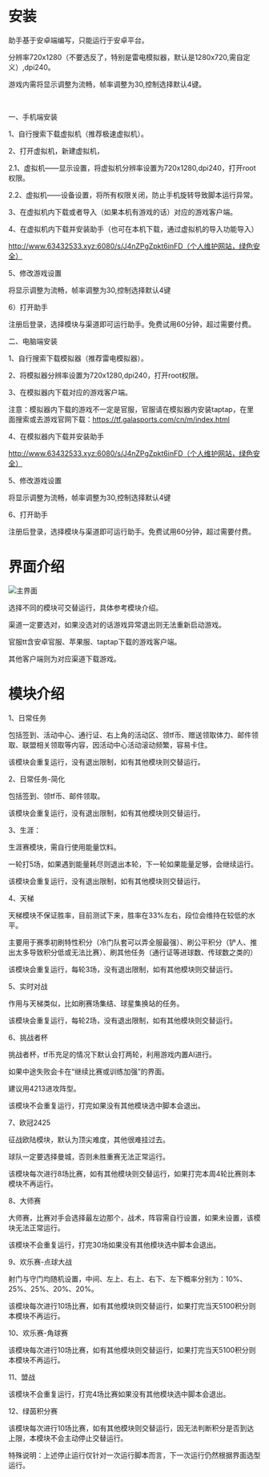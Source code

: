 # 安装

助手基于安卓端编写，只能运行于安卓平台。

<span data-type="text" style="background-color: var(--b3-font-background1);">分辨率720x1280（不要选反了，特别是雷电模拟器，默认是1280x720,需自定义）,dpi240。</span>

<span data-type="text" style="background-color: var(--b3-font-background1);">游戏内需将显示调整为流畅，帧率调整为30,控制选择默认4键</span>。

‍

一、手机端安装

1、自行搜索下载虚拟机（推荐极速虚拟机）。

2、打开虚拟机，新建虚拟机，

2.1、虚拟机——显示设置，将虚拟机分辨率设置为<span data-type="text" style="background-color: var(--b3-font-background1);">720x1280,dpi240</span>，打开root权限。

2.2、虚拟机——设备设置，将所有权限关闭，防止手机旋转导致脚本运行异常。

3、在虚拟机内下载或者导入（如果本机有游戏的话）对应的游戏客户端。

4、在虚拟机内下载并安装助手（也可在本机下载，通过虚拟机的导入功能导入）

http://www.63432533.xyz:6080/s/J4nZPgZpkt6inFD（个人维护网站，绿色安全）

5、修改游戏设置

<span data-type="text" style="background-color: var(--b3-font-background1);">将显示调整为流畅，帧率调整为30,控制选择默认4键</span>

6）打开助手

注册后登录，选择模块与渠道即可运行助手。免费试用60分钟，超过需要付费。

二、电脑端安装

1、自行搜索下载模拟器（推荐雷电模拟器）。

2、将模拟器分辨率设置为<span data-type="text" style="background-color: var(--b3-font-background1);">720x1280,dpi240</span>，打开root权限。

3、在模拟器内下载对应的游戏客户端。

注意：模拟器内下载的游戏不一定是官服，官服请在模拟器内安装taptap，在里面搜索或去游戏官网下载：https://tf.galasports.com/cn/m/index.html

4、在模拟器内下载并安装助手

http://www.63432533.xyz:6080/s/J4nZPgZpkt6inFD（个人维护网站，绿色安全）

5、修改游戏设置

<span data-type="text" style="background-color: var(--b3-font-background1);">将显示调整为流畅，帧率调整为30,控制选择默认4键</span>

6、打开助手

注册后登录，选择模块与渠道即可运行助手。免费试用60分钟，超过需要付费。
# 界面介绍

​![主界面](https://qp119.bmwae.cn/sqrcode/image?short=RtfBEF&domain=p.afbcs.cn&sign=&vhcode=gktti1734324446wybez51e451f87b9b6c9ce9cfe239fb7b5c91 "doge")​

选择不同的模块可交替运行，具体参考模块介绍。

<span data-type="text" style="background-color: var(--b3-font-background1);">渠道一定要选对，如果没选对的话游戏异常退出则无法重新启动游戏。</span>

官服tt含安卓官服、苹果服、taptap下载的游戏客户端。

其他客户端则为对应渠道下载游戏。

# 模块介绍

1、日常任务

包括签到、活动中心、通行证、右上角的活动区、领tf币、赠送领取体力、邮件领取、联盟相关领取等内容，因活动中心活动滚动频繁，容易卡住。

该模块会重复运行，没有退出限制，如有其他模块则交替运行。

2、日常任务-简化

包括签到、领tf币、邮件领取。

该模块会重复运行，没有退出限制，如有其他模块则交替运行。

3、生涯：

生涯赛模块，需自行使用能量饮料。

一轮打5场，如果遇到能量耗尽则退出本轮，下一轮如果能量足够，会继续运行。

该模块会重复运行，没有退出限制，如有其他模块则交替运行。

4、天梯

天梯模块不保证胜率，目前测试下来，胜率在33%左右，段位会维持在较低的水平。

主要用于赛季初刷特性积分（冷门队套可以弄全服最强）、刷公平积分（铲人、推出太多导致积分低或无法比赛）、刷其他任务（通行证等进球数、传球数之类的）

该模块会重复运行，每轮3场，没有退出限制，如有其他模块则交替运行。

5、实时对战

作用与天梯类似，比如刷赛场集结、球星集换站的任务。

该模块会重复运行，每轮2场，没有退出限制，如有其他模块则交替运行。

6、挑战者杯

挑战者杯，tf币充足的情况下默认会打两轮，利用游戏内置AI进行。

如果中途失败会卡在“继续比赛或训练加强”的界面。

建议用4213进攻阵型。

该模块不会重复运行，打完如果没有其他模块选中脚本会退出。

7、欧冠2425

征战欧陆模块，默认为顶尖难度，其他很难挂过去。

球队一定要选择曼城，否则未胜重赛无法正常运行。

该模块每次进行8场比赛，如有其他模块则交替运行，如果打完本周4轮比赛则本模块不再运行。

8、大师赛

大师赛，比赛对手会选择最左边那个，战术，阵容需自行设置，如果未设置，该模块无法正常运行。

该模块不会重复运行，打完30场如果没有其他模块选中脚本会退出。

9、欢乐赛-点球大战

射门与守门均随机设置，中间、左上、右上、右下、左下概率分别为：10%、25%、25%、20%、20%。

该模块每次进行10场比赛，如有其他模块则交替运行，如果打完当天5100积分则本模块不再运行。

10、欢乐赛-角球赛

该模块每次进行10场比赛，如有其他模块则交替运行，如果打完当天5100积分则本模块不再运行。

11、盟战

该模块不会重复运行，打完4场比赛如果没有其他模块选中脚本会退出。

12、绿茵积分赛

该模块每次进行10场比赛，如有其他模块则交替运行，因无法判断积分是否到达上限，本模块不会主动停止交替运行。

特殊说明：上述停止运行仅针对一次运行脚本而言，下一次运行仍然根据界面选型运行。

‍

